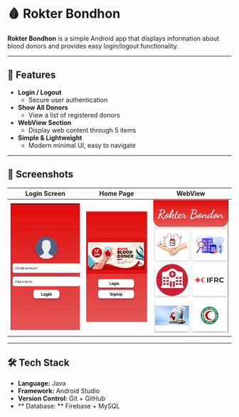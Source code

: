 # 🩸 Rokter Bondhon

**Rokter Bondhon** is a simple Android app that displays information about blood donors and provides easy login/logout functionality.

---

## 🌟 Features

- **Login / Logout**  
  - Secure user authentication  
- **Show All Donors**  
  - View a list of registered donors  
- **WebView Section**  
  - Display web content through 5 items  
- **Simple & Lightweight**  
  - Modern minimal UI, easy to navigate  

---

## 📱 Screenshots

| Login Screen | Home Page | WebView |
|--------------|------------|---------|
| ![Login](https://github.com/MDNAZMULISLAMHRIDOY/Assignment-Writer-App/raw/master/app/src/main/res/drawable/Screenshot%202025-10-07%20092806.png) | ![Donors](https://github.com/MDNAZMULISLAMHRIDOY/Assignment-Writer-App/raw/master/app/src/main/res/drawable/Screenshot%202025-10-07%20092817.png) | ![WebView](https://github.com/MDNAZMULISLAMHRIDOY/Assignment-Writer-App/raw/master/app/src/main/res/drawable/Screenshot%202025-10-07%20092749.png) |


---

## 🛠️ Tech Stack

- **Language:** Java  
- **Framework:** Android Studio  
- **Version Control:** Git + GitHub
- ** Database: ** Firebase + MySQL  
